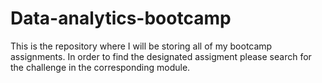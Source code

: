 # Data-analytics-bootcamp
This is the repository where I will be storing all of my bootcamp assignments. In order to find the designated assigment please search for the challenge in the corresponding module.
